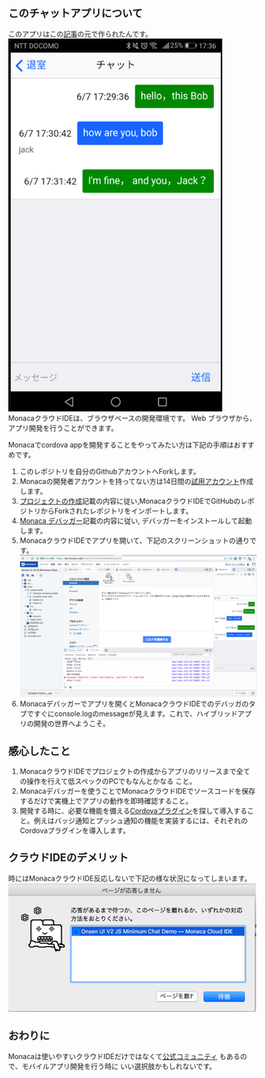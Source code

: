 ## このチャットアプリについて
このアプリはこの<a href="https://press.monaca.io/atsushi/625">記事</a>の元で作られたんです。
![実機](https://raw.githubusercontent.com/wenbo/OnsenUIV2ChatDemo/master/www/images/monaca_ok_2.png)
<br>
MonacaクラウドIDEは、ブラウザベースの開発環境です。 Web ブラウザから、アプリ開発を行うことができます。
<br>

Monacaでcordova appを開発することをやってみたい方は下記の手順はおすすめです。

1. このレポジトリを自分のGithubアカウントへForkします。
2. Monacaの開発者アカウントを持ってない方は14日間の<a href="https://enterprise.monaca.mobi/ja/register">試用アカウント</a>作成します。
3. <a href="https://docs.monaca.io/ja/tutorials/monaca_ide/starting_project/">プロジェクトの作成</a>記載の内容に従い,MonacaクラウドIDEでGitHubのレポジトリからForkされたレポジトリをインポートします。
4. <a href="https://docs.monaca.io/ja/products_guide/debugger/installation/">Monaca デバッガー</a>記載の内容に従い, デバッガーをインストールして起動します。
5. MonacaクラウドIDEでアプリを開いて、下記のスクリーンショットの通りです。
![MonacaクラウドIDE](https://raw.githubusercontent.com/wenbo/OnsenUIV2ChatDemo/master/www/images/monaca_IDE.png)
6. Monacaデバッガーでアプリを開くとMonacaクラウドIDEでのデバッガのタブですぐにconsole.logのmessageが見えます。これで、ハイブリッドアプリの開発の世界へようこそ。

## 感心したこと
1. MonacaクラウドIDEでプロジェクトの作成からアプリのリリースまで全ての操作を行えて低スペックのPCでもなんとかなる
こと。
2. Monacaデバッガーを使うことでMonacaクラウドIDEでソースコードを保存するだけで実機上でアプリの動作を即時確認すること。
3. 開発する時に、必要な機能を備える<a href="https://cordova.apache.org/plugins/">Cordovaプラグイン</a>を探して導入すること。例えはバッジ通知とプッシュ通知の機能を実装するには、それぞれのCordovaプラグインを導入します。

## クラウドIDEのデメリット
時にはMonacaクラウドIDE反応しないで下記の様な状況になってしまいます。
![Cloud IDE](https://raw.githubusercontent.com/wenbo/OnsenUIV2ChatDemo/master/www/images/monaca_ko_1.png)

## おわりに
Monacaは使いやすいクラウドIDEだけではなくて<a href="https://teratail.com/tags/monaca">公式コミュニティ</a> もあるので、モバイルアプリ開発を行う時に
いい選択肢かもしれないです。
